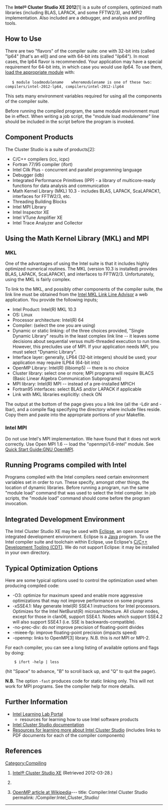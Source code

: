 The **Intel® Cluster Studio XE 2012**\[1\] is a suite of compilers,
optimized math libraries (including BLAS, LAPACK, and some FFTW2/3), and
MPI2 implementation. Also included are a debugger, and analysis and
profiling tools.

## How to Use

There are two "flavors" of the compiler suite: one with 32-bit ints
(called "lp64" \[that's an ell\]) and one with 64-bit ints (called
"ilp64"). In most cases, the lp64 flavor is recommended. Your
application may have a special requirement for 64-bit ints, in which
case you would use ilp64. To use them, [load the appropriate
module](Quick_Start_Guide:Environment_Modules "wikilink")
with:

`    $ module load `*`modulename`*
`    where `*`modulename`*` is one of these two: compilers/intel-2012-lp64, compilers/intel-2012-ilp64`

This sets many environment variables required for using all the
components of the compiler suite.

Before running the compiled program, the same module environment must be
in effect. When writing a job script, the "module load *modulename*"
line should be included in the script before the program is invoked.

## Component Products

The Cluster Studio is a suite of products\[2\]:

  - C/C++ compilers (icc, icpc)
  - Fortran 77/95 compiler (ifort)
  - Intel Cilk Plus - concurrent and parallel programming language
  - Debugger (idb)
  - Integrated Performance Primitives (IPP) - a library of
    multicore-ready functions for data analysis and communication
  - Math Kernel Library (MKL) 10.3 - includes BLAS, LAPACK, ScaLAPACK1,
    interfaces for FFTW2/3, etc.
  - Threading Building Blocks
  - Intel MPI Library
  - Intel Inspector XE
  - Intel VTune Amplifier XE
  - Intel Trace Analyzer and Collector

## Using the Math Kernel Library (MKL) and MPI

### MKL

One of the advantages of using the Intel suite is that it includes
highly optimized numerical routines. The MKL (version 10.3 is installed)
provides BLAS, LAPACK, ScaLAPACK1, and interfaces to FFTW2/3.
Unfortunately, using the MKL is fairly complex.

To link to the MKL, and possibly other components of the compiler suite,
the link line must be obtained from the [Intel MKL Link Line
Advisor](http://software.intel.com/en-us/articles/intel-mkl-link-line-advisor/)
a web application. You provide the following inputs;

  - Intel Product: Intel(R) MKL 10.3
  - OS: Linux
  - Processor architecture: Intel(R) 64
  - Compiler: (select the one you are using)
  - Dynamic or static linking: of the three choices provided, "Single
    Dynamic Library" results in the least complex link line -- it leaves
    some decisions about sequential versus multi-threaded execution to
    run time. However, this precludes use of MPI. If your application
    needs MPI, you must select "Dynamic Library".
  - Interface layer: generally, LP64 (32-bit integers) should be used;
    your application may require ILP64 (64-bit ints)
  - OpenMP Library: Intel(R) (libiomp5) -- there is no choice
  - Cluster library: select one or more; MPI programs will require BLACS
    (Basic Linear Algebra Communication Subprograms)
  - MPI library: Intel(R) MPI -- instead of a pre-installed MPICH
  - Fortran95 interfaces: select BLAS and/or LAPACK if applicable
  - Link with MKL libraries explicitly: check ON

The output at the bottom of the page gives you a link line (all the
-Ldir and -lbar), and a compile flag specifying the directory where
include files reside. Copy them and paste into the appropriate portions
of your Makefile.

### Intel MPI

Do not use Intel's MPI implementation. We have found that it does not
work correctly. Use Open MPI 1.6 -- load the "openmpi/1.6-intel" module.
See [Quick Start Guide:GNU
OpenMPI](Quick_Start_Guide:GNU_OpenMPI "wikilink").

## Running Programs compiled with Intel

Programs compiled with the Intel compilers need certain environment
variables set in order to run. These specify, amongst other things, the
location of dynamic libraries. Before running a program, run the same
"module load" command that was used to select the Intel compiler. In job
scripts, the "module load" command should come before the program
invocation.

## Integrated Development Environment

The Intel Cluster Studio XE may be used with
[Eclipse](http://www.eclipse.org), an open source integrated development
environment. Eclipse is a [Java](http://java.oracle.com/) program. To
use the Intel compiler suite and toolchain within Eclipse, use Eclipse's
[C/C++ Development Tooling (CDT)](http://www.eclipse.org/cdt/). We do
not support Eclipse: it may be installed in your own directory.

## Typical Optimization Options

Here are some typical options used to control the optimization used when
producing compiled code:

  - \-O3: optimize for maximum speed and enable more aggressive
    optimizations that may not improve performance on some programs
  - \-xSSE4.1: May generate Intel(R) SSE4.1 instructions for Intel
    processors. Optimizes for the Intel NetBurst(R) microarchitecture.
    All cluster nodes, except for those in clan06, support SSE4.1. Nodes
    which support SSE4.2 will also support SSE4.1 (i.e. SSE is
    backwards-compatible).
  - \-no-prec-div: do *not* improve precision of floating-point divides
  - \-mieee-fp: improve floating-point precision (impacts speed)
  - \-openmp: links to OpenMP\[3\] library. N.B. this is *not* MPI or
    MPI-2.

For each compiler, you can see a long listing of available options and
flags by doing:

`    $ ifort -help | less`

(hit "Space" to advance, "B" to scroll back up, and "Q" to quit the
pager).

**N.B.** The option `-fast` produces code for static linking only. This
will not work for MPI programs. See the compiler help for more details.

## Further Information

  - [Intel Learning Lab
    Portal](http://software.intel.com/en-us/articles/intel-learning-lab/)
    - resources for learning how to use Intel software products
  - [Intel Cluster Studio
    documentation](http://software.intel.com/en-us/articles/intel-cluster-toolkit-documentation/)
  - [Resources for learning more about Intel Cluster
    Studio](http://software.intel.com/en-us/articles/intel-cluster-studio-xe/#resources)
    (includes links to PDF documents for each of the compiler
    components)

## References

<references/>

[Category:Compiling](Category:Compiling "wikilink")

1.  [Intel® Cluster Studio
    XE](http://software.intel.com/en-us/articles/intel-cluster-studio-xe/)
    (Retrieved 2012-03-28.)

2.
3.  [OpenMP article at Wikipedia](http://en.wikipedia.org/wiki/OpenMP)---
title: Compiler:Intel Cluster Studio
permalink: /Compiler:Intel_Cluster_Studio/
---

